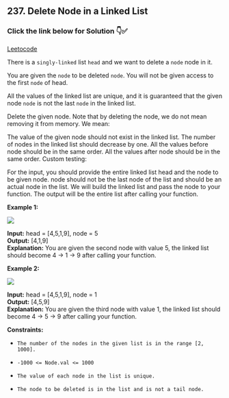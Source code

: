 ## 237. Delete Node in a Linked List

### Click the link below for Solution 👇✅

[Leetocode]()

There is a ``singly-linked`` list ``head`` and we want to delete a ``node`` node in it.

You are given the ``node`` to be deleted ``node``. You will not be given access to the first ``node`` of head.

All the values of the linked list are unique, and it is guaranteed that the given node ``node`` is not the last ``node`` in the linked list.

Delete the given node. Note that by deleting the node, we do not mean removing it from memory. We mean:

The value of the given node should not exist in the linked list.
The number of nodes in the linked list should decrease by one.
All the values before node should be in the same order.
All the values after node should be in the same order.
Custom testing:

For the input, you should provide the entire linked list head and the node to be given node. node should not be the last node of the list and should be an actual node in the list.
We will build the linked list and pass the node to your function.
The output will be the entire list after calling your function.
 

**Example 1:**

![](https://assets.leetcode.com/uploads/2020/09/01/node1.jpg)

**Input:** head = [4,5,1,9], node = 5 <br>
**Output:** [4,1,9] <br>
**Explanation:** You are given the second node with value 5, the linked list should become 4 -> 1 -> 9 after calling your function.

**Example 2:**

![](https://assets.leetcode.com/uploads/2020/09/01/node2.jpg)

**Input:** head = [4,5,1,9], node = 1 <br>
**Output:** [4,5,9] <br>
**Explanation:** You are given the third node with value 1, the linked list should become 4 -> 5 -> 9 after calling your function.

**Constraints:**

- ``The number of the nodes in the given list is in the range [2, 1000].``

- ``-1000 <= Node.val <= 1000``

- ``The value of each node in the list is unique.``

- ``The node to be deleted is in the list and is not a tail node.``
